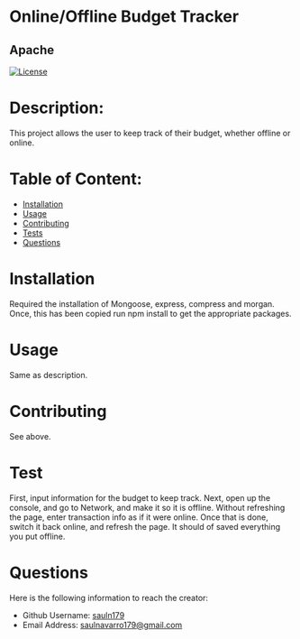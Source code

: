 
  # Online/Offline Budget Tracker
  ## Apache
  [![License](https://img.shields.io/badge/License-Apache_2.0-blue.svg)](https://opensource.org/licenses/Apache-2.0)


 
  # Description:
  This project allows the user to keep track of their budget, whether offline or online.

  # Table of Content:

- [Installation](#installation)
- [Usage](#usage)
- [Contributing](#contributing)
- [Tests](#tests)
- [Questions](#questions)

# Installation
Required the installation of Mongoose, express, compress and morgan. Once, this has been copied run npm install to get the appropriate packages.

# Usage
Same as description.

# Contributing
See above.

# Test
First, input information for the budget to keep track. Next, open up the console, and go to Network, and make it so it is offline. Without refreshing the page, enter transaction info as if it were online. Once that is done, switch it back online, and refresh the page. It should of saved everything you put offline.

# Questions
Here is the following information to reach the creator:

- Github Username: [sauln179](https://github.com/sauln179)
- Email Address: saulnavarro179@gmail.com

